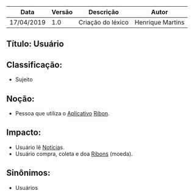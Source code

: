 | Data | Versão | Descrição | Autor |
|---|---|---|---|
| 17/04/2019 | 1.0 | Criação do léxico  | Henrique Martins |

## Título: Usuário

## Classificação:

- Sujeito

## Noção:

- Pessoa que utiliza o [Aplicativo](https://github.com/requisitos-2019-1/Ribon/blob/master/Modelagem%20de%20Requisitos/Lexicos/Aplicativo.md) [Ribon](https://github.com/requisitos-2019-1/Ribon/blob/master/Modelagem%20de%20Requisitos/Lexicos/Ribon.md).

## Impacto:

- Usuário lê [Notícia](https://github.com/requisitos-2019-1/Ribon/blob/master/Modelagem%20de%20Requisitos/Lexicos/Historia.md)s.
- Usuário compra, coleta e doa [Ribons](https://github.com/requisitos-2019-1/Ribon/blob/master/Modelagem%20de%20Requisitos/Lexicos/Ribon.md) (moeda).

## Sinônimos:

- Usuários
